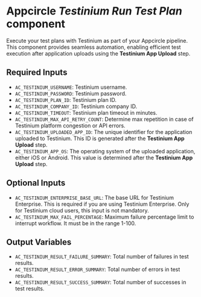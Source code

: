 # Appcircle _Testinium Run Test Plan_ component

Execute your test plans with Testinium as part of your Appcircle pipeline. This component provides seamless automation, enabling efficient test execution after application uploads using the **Testinium App Upload** step.

## Required Inputs

- `AC_TESTINIUM_USERNAME`: Testinium username.
- `AC_TESTINIUM_PASSWORD`: Testinium password.
- `AC_TESTINIUM_PLAN_ID`: Testinium plan ID.
- `AC_TESTINIUM_COMPANY_ID`: Testinium company ID.
- `AC_TESTINIUM_TIMEOUT`: Testinium plan timeout in minutes.
- `AC_TESTINIUM_MAX_API_RETRY_COUNT`: Determine max repetition in case of Testinium platform congestion or API errors.
- `AC_TESTINIUM_UPLOADED_APP_ID`: The unique identifier for the application uploaded to Testinium. This ID is generated after the **Testinium App Upload** step.
- `AC_TESTINIUM_APP_OS`: The operating system of the uploaded application, either iOS or Android. This value is determined after the **Testinium App Upload** step.

## Optional Inputs

- `AC_TESTINIUM_ENTERPRISE_BASE_URL`: The base URL for Testinium Enterprise. This is required if you are using Testinium Enterprise. Only for Testinium cloud users, this input is not mandatory.
- `AC_TESTINIUM_MAX_FAIL_PERCENTAGE`: Maximum failure percentage limit to interrupt workflow. It must be in the range 1-100.

## Output Variables

- `AC_TESTINIUM_RESULT_FAILURE_SUMMARY`: Total number of failures in test results.
- `AC_TESTINIUM_RESULT_ERROR_SUMMARY`: Total number of errors in test results.
- `AC_TESTINIUM_RESULT_SUCCESS_SUMMARY`: Total number of successes in test results.
